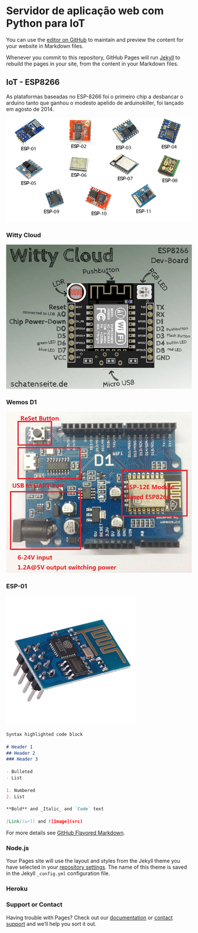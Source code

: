 # Servidor de aplicação web com Python para IoT

You can use the [editor on GitHub](https://github.com/3w3rt0n/ServerNodeJSIoT/edit/master/README.md) to maintain and preview the content for your website in Markdown files.

Whenever you commit to this repository, GitHub Pages will run [Jekyll](https://jekyllrb.com/) to rebuild the pages in your site, from the content in your Markdown files.

## IoT - ESP8266

As plataformas baseadas no ESP-8266 foi o primeiro chip a desbancar o arduino tanto que ganhou o modesto apelido de arduinokiller, foi lançado em agosto de 2014.

![Image](https://github.com/3w3rt0n/ServerNodeJSIoT/blob/master/Documentacao/Imagens/modulos-esp8266.png)

### Witty Cloud

![Image](https://github.com/3w3rt0n/ServerNodeJSIoT/blob/master/Documentacao/Imagens/ESP8266-Witty.jpg)

### Wemos D1

![Image](https://github.com/3w3rt0n/ServerNodeJSIoT/blob/master/Documentacao/Imagens/wemosd1.jpg)

### ESP-01

![Image](https://github.com/3w3rt0n/ServerNodeJSIoT/blob/master/Documentacao/Imagens/esp8266-esp01.jpg)

```markdown
Syntax highlighted code block

# Header 1
## Header 2
### Header 3

- Bulleted
- List

1. Numbered
2. List

**Bold** and _Italic_ and `Code` text

[Link](url) and ![Image](src)
```

For more details see [GitHub Flavored Markdown](https://guides.github.com/features/mastering-markdown/).

### Node.js

Your Pages site will use the layout and styles from the Jekyll theme you have selected in your [repository settings](https://github.com/3w3rt0n/ServerNodeJSIoT/settings). The name of this theme is saved in the Jekyll `_config.yml` configuration file.

### Heroku



### Support or Contact

Having trouble with Pages? Check out our [documentation](https://help.github.com/categories/github-pages-basics/) or [contact support](https://github.com/contact) and we’ll help you sort it out.
